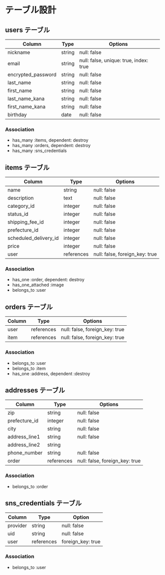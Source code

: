 # テーブル設計

## users テーブル

| Column             | Type   | Options                                |
| ------------------ | ------ | -------------------------------------- |
| nickname           | string | null: false                            |
| email              | string | null: false, unique: true, index: true |
| encrypted_password | string | null: false                            |
| last_name          | string | null: false                            |
| first_name         | string | null: false                            |
| last_name_kana     | string | null: false                            |
| first_name_kana    | string | null: false                            |
| birthday           | date   | null: false                            |

### Association

- has_many :items, dependent: destroy
- has_many :orders, dependent: destroy
- has_many :sns_credentials

## items テーブル

| Column                | Type       | Options                        |
| --------------------- | ---------- | ------------------------------ |
| name                  | string     | null: false                    |
| description           | text       | null: false                    |
| category_id           | integer    | null: false                    |
| status_id             | integer    | null: false                    |
| shipping_fee_id       | integer    | null: false                    |
| prefecture_id         | integer    | null: false                    |
| scheduled_delivery_id | integer    | null: false                    |
| price                 | integer    | null: false                    |
| user                  | references | null: false, foreign_key: true |

### Association

- has_one :order, dependent: destroy
- has_one_attached :image
- belongs_to :user

## orders テーブル

| Column | Type       | Options                        |
| ------ | ---------- | ------------------------------ |
| user   | references | null: false, foreign_key: true |
| item   | references | null: false, foreign_key: true |

### Association

- belongs_to :user
- belongs_to :item
- has_one :address, dependent :destroy

## addresses テーブル

| Column        | Type       | Options                        |
| ------------- | ---------- | ------------------------------ |
| zip           | string     | null: false                    |
| prefecture_id | integer    | null: false                    |
| city          | string     | null: false                    |
| address_line1 | string     | null: false                    |
| address_line2 | string     |                                |
| phone_number  | string     | null: false                    |
| order         | references | null: false, foreign_key: true |

### Association

- belongs_to :order

## sns_credentials テーブル

| Column   | Type       | Option            |
| -------- | ---------- | ----------------- |
| provider | string     | null: false       |
| uid      | string     | null: false       |
| user     | references | foreign_key: true |

### Association

- belongs_to :user
